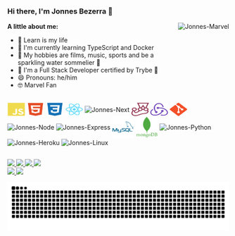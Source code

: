 ### Hi there, I'm Jonnes Bezerra 🤙

**A little about me:**
  <img align="right" alt="Jonnes-Marvel" height="150" src="https://media0.giphy.com/media/10ADhj1QPawFna/giphy.gif">
- 🧠 Learn is my life
- 🌱 I'm currently learning TypeScript and Docker
- 🎡 My hobbies are films, music, sports and be a sparkling water sommelier 🧐
- 💼 I'm a Full Stack Developer certified by Trybe 💚
- 😄 Pronouns: he/him
- 🤓 Marvel Fan

<div style="display: inline_block"><br>
  <img align="center" alt="Jonnes-Js" height="30" width="40" src="https://raw.githubusercontent.com/devicons/devicon/master/icons/javascript/javascript-plain.svg">
  <img align="center" alt="Jonnes-HTML" height="30" width="40" src="https://raw.githubusercontent.com/devicons/devicon/master/icons/html5/html5-plain.svg">
  <img align="center" alt="Jonnes-CSS" height="30" width="40" src="https://raw.githubusercontent.com/devicons/devicon/master/icons/css3/css3-plain.svg">
  <img align="center" alt="Jonnes-React" height="30" width="40" src="https://raw.githubusercontent.com/devicons/devicon/master/icons/react/react-original.svg">
  <img align="center" alt="Jonnes-Next" height="40" width="40" src="https://cdn.jsdelivr.net/gh/devicons/devicon/icons/nextjs/nextjs-original.svg">
  <img align="center" alt="Jonnes-Jest" height="30" width="40" src="https://raw.githubusercontent.com/devicons/devicon/master/icons/jest/jest-plain.svg">
  <img align="center" alt="Jonnes-Redux" height="30" width="40" src="https://raw.githubusercontent.com/devicons/devicon/master/icons/redux/redux-original.svg">
  <img align="center" alt="Jonnes-Git" height="30" width="40" src="https://raw.githubusercontent.com/devicons/devicon/master/icons/git/git-original.svg">
  <img align="center" alt="Jonnes-Node" height="40" width="40" src="https://cdn.jsdelivr.net/gh/devicons/devicon/icons/nodejs/nodejs-plain.svg">
  <img align="center" alt="Jonnes-Express" height="40" width="40" src="https://cdn.jsdelivr.net/gh/devicons/devicon/icons/express/express-original-wordmark.svg">
  <img align="center" alt="Jonnes-MySQL" height="50" width="50" src="https://raw.githubusercontent.com/devicons/devicon/master/icons/mysql/mysql-plain-wordmark.svg">
  <img align="center" alt="Jonnes-MongoDB" height="50" width="50" src="https://raw.githubusercontent.com/devicons/devicon/master/icons/mongodb/mongodb-plain-wordmark.svg">
  <img align="center" alt="Jonnes-Python" height="40" width="40" src="https://cdn.jsdelivr.net/gh/devicons/devicon/icons/python/python-original.svg">
  <img align="center" alt="Jonnes-Heroku" height="40" width="40" src="https://cdn.jsdelivr.net/gh/devicons/devicon/icons/heroku/heroku-plain-wordmark.svg" />
  <img align="center" alt="Jonnes-Linux" height="40" width="40" src="https://mpng.subpng.com/20180330/xkq/kisspng-tux-linux-kernel-logo-operating-systems-linux-5abe16d206b883.2641227415224071220275.jpg">
  
  
</div>
  
##
  
<div>
  <a href="https://www.linkedin.com/in/jonnesbezerra/" target="_blank">
    <img border-radius=8px src="https://img.shields.io/badge/-LinkedIn-%230077B5?style=for-the-badge&logo=linkedin&logoColor=white" target="_blank">
  </a>
  <a href="https://twitter.com/justjonnes" target="_blank">
    <img src="https://img.shields.io/badge/Twitter-1DA1F2?style=for-the-badge&logo=twitter&logoColor=white" target="_blank">
  </a>
  <a href="https://www.instagram.com/justjonnes/" target="_blank">
    <img src="https://img.shields.io/badge/Instagram-E4405F?style=for-the-badge&logo=instagram&logoColor=white" target="_blank">
  </a>
  <a href="https://www.facebook.com/jonnesbezerra" target="_blank">
    <img src="https://img.shields.io/badge/Facebook-1877F2?style=for-the-badge&logo=facebook&logoColor=white" target="_blank">
  </a>
  
 <div>
  <a href="https://github.com/JonnesBezerra">
  <img height="150em" src="https://github-readme-stats.vercel.app/api?username=jonnesbezerra&show_icons=true&theme=dracula&include_all_commits=true&count_private=true"/>
  <img height="150em" src="https://github-readme-stats.vercel.app/api/top-langs/?username=jonnesbezerra&layout=compact&langs_count=7&theme=dracula"/>
</div>
  
  ![Snake animation](https://github.com/jonnesbezerra/jonnesbezerra/blob/output/github-contribution-grid-snake.svg)
</div>
